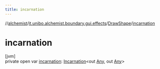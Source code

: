 ```yaml
---
title: incarnation
---
```

//[alchemist](../../../index.html)/[it.unibo.alchemist.boundary.gui.effects](../index.html)/[DrawShape](index.html)/[incarnation](incarnation.html)



# incarnation



[jvm]\
private open var [incarnation](incarnation.html): [Incarnation](../../it.unibo.alchemist.model.interfaces/-incarnation/index.html)<out [Any](https://kotlinlang.org/api/latest/jvm/stdlib/kotlin/-any/index.html), out [Any](https://kotlinlang.org/api/latest/jvm/stdlib/kotlin/-any/index.html)>




